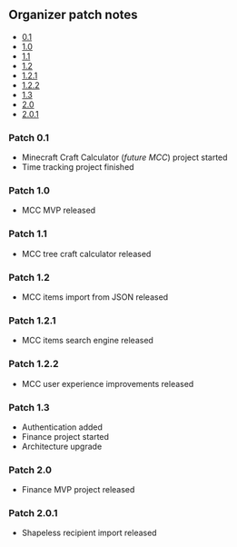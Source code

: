 
## Organizer patch notes

* [0.1](#patch-01)
* [1.0](#patch-10)
* [1.1](#patch-11)
* [1.2](#patch-12)
* [1.2.1](#patch-121)
* [1.2.2](#patch-122)
* [1.3](#patch-13)
* [2.0](#patch-20)
* [2.0.1](#patch-201)


### Patch 0.1
- Minecraft Craft Calculator (*future MCC*) project started
- Time tracking project finished

### Patch 1.0
- MCC MVP released

### Patch 1.1
- MCC tree craft calculator released

### Patch 1.2
- MCC items import from JSON released

### Patch 1.2.1
- MCC items search engine released

### Patch 1.2.2
- MCC user experience improvements released

### Patch 1.3
- Authentication added
- Finance project started
- Architecture upgrade

### Patch 2.0
- Finance MVP project released

### Patch 2.0.1
- Shapeless recipient import released
